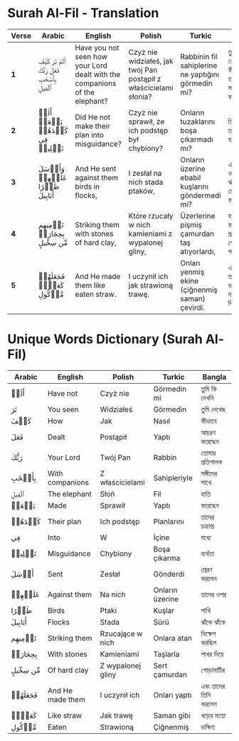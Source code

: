 # Surah Al-Fil - Translation

| **Verse** | **Arabic**                              | **English**                               | **Polish**                              | **Turkic**                              | **Bangla**                               |
|-----------|-----------------------------------------|-------------------------------------------|-----------------------------------------|------------------------------------------|------------------------------------------|
| **1**     | أَلَمۡ تَرَ كَيۡفَ فَعَلَ رَبُّكَ بِأَصۡحَٰبِ ٱلۡفِيلِ | Have you not seen how your Lord dealt with the companions of the elephant? | Czyż nie widziałeś, jak twój Pan postąpił z właścicielami słonia? | Rabbinin fil sahiplerine ne yaptığını görmedin mi? | তুমি কি দেখনি তোমার প্রভু কীভাবে হাতিওয়ালাদের সাথে আচরণ করেছেন? |
| **2**     | أَلَمۡ يَجۡعَلۡ كَيۡدَهُمۡ فِي تَضۡلِيلٖ | Did He not make their plan into misguidance? | Czyż nie sprawił, że ich podstęp był chybiony? | Onların tuzaklarını boşa çıkarmadı mı?  | তিনি কি তাদের চক্রান্ত ব্যর্থ করেননি?             |
| **3**     | وَأَرۡسَلَ عَلَيۡهِمۡ طَيۡرًا أَبَابِيلَ | And He sent against them birds in flocks,   | I zesłał na nich stada ptaków,          | Onların üzerine ebabil kuşlarını göndermedi mi? | এবং তাদের ওপর ঝাঁকে ঝাঁকে পাখি প্রেরণ করেননি?    |
| **4**     | تَرۡمِيهِم بِحِجَارَةٖ مِّن سِجِّيلٍ   | Striking them with stones of hard clay,    | Które rzucały w nich kamieniami z wypalonej gliny, | Üzerlerine pişmiş çamurdan taş atıyorlardı, | যারা নিক্ষেপ করছিল তাদের প্রতি পোড়ামাটির পাথর,   |
| **5**     | فَجَعَلَهُمۡ كَعَصۡفٖ مَّأۡكُولِ       | And He made them like eaten straw.         | I uczynił ich jak strawioną trawę.      | Onları yenmiş ekine (çiğnenmiş saman) çevirdi. | এবং তিনি তাদেরকে ভক্ষিত শস্যের ন্যায় করে দিলেন। |

# Unique Words Dictionary (Surah Al-Fil)

| **Arabic**         | **English**             | **Polish**                | **Turkic**             | **Bangla**               |
|---------------------|-------------------------|---------------------------|-------------------------|--------------------------|
| أَلَمۡ              | Have not               | Czyż nie                  | Görmedin mi            | তুমি কি দেখনি             |
| تَرَ               | You seen               | Widziałeś                 | Görmedin               | তুমি দেখেছ              |
| كَيۡفَ              | How                   | Jak                       | Nasıl                  | কীভাবে                   |
| فَعَلَ              | Dealt                  | Postąpił                  | Yaptı                  | আচরণ করেছেন              |
| رَبُّكَ             | Your Lord             | Twój Pan                  | Rabbin                 | তোমার প্রতিপালক          |
| بِأَصۡحَٰبِ          | With companions        | Z właścicielami           | Sahipleriyle           | সঙ্গীদের সাথে            |
| ٱلۡفِيلِ           | The elephant          | Słoń                      | Fil                    | হাতি                    |
| يَجۡعَلۡ            | Made                  | Sprawił                   | Yaptı                  | করেছেন                   |
| كَيۡدَهُمۡ          | Their plan            | Ich podstęp               | Planlarını             | তাদের চক্রান্ত           |
| فِي                | Into                  | W                        | İçine                  | মধ্যে                    |
| تَضۡلِيلٖ          | Misguidance           | Chybiony                  | Boşa çıkarma           | ব্যর্থতা                 |
| أَرۡسَلَ            | Sent                  | Zesłał                    | Gönderdi               | প্রেরণ করলেন            |
| عَلَيۡهِمۡ          | Against them          | Na nich                   | Onların üzerine        | তাদের ওপর               |
| طَيۡرًا            | Birds                 | Ptaki                     | Kuşlar                 | পাখি                    |
| أَبَابِيلَ          | Flocks                | Stada                     | Sürü                    | ঝাঁকে ঝাঁকে              |
| تَرۡمِيهِم         | Striking them         | Rzucające w nich          | Onlara atan            | নিক্ষেপ করছিল           |
| بِحِجَارَةٖ         | With stones           | Kamieniami                | Taşlarla               | পাথর দিয়ে              |
| مِّن سِجِّيلٍ      | Of hard clay          | Z wypalonej gliny         | Sert çamurdan          | পোড়ামাটির              |
| فَجَعَلَهُمۡ        | And He made them      | I uczynił ich             | Onları yaptı           | এবং তাদের তিনি করলেন    |
| كَعَصۡفٖ           | Like straw            | Jak trawę                 | Saman gibi             | খড়ের মতো               |
| مَّأۡكُولِ          | Eaten                | Strawioną                 | Çiğnenmiş              | ভক্ষিত                   |
